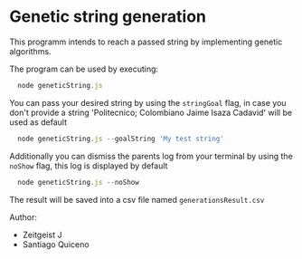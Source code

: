 # Genetic string generation

This programm intends to reach a passed string by implementing genetic algorithms.

The program can be used by executing:

```javascript
  node geneticString.js
```

You can pass your desired string by using the `stringGoal` flag, in case you don't provide a string 'Politecnico; Colombiano Jaime Isaza Cadavid' will be used as default

```javascript
  node geneticString.js --goalString 'My test string'
```

Additionally you can dismiss the parents log from your terminal by using the `noShow` flag, this log is displayed by default

```javascript
  node geneticString.js --noShow
```

The result will be saved into a csv file named `generationsResult.csv`

Author:

- Zeitgeist J
- Santiago Quiceno
